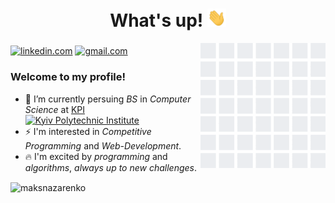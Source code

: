 <div align="center">
  <h1>What's up! <img src="https://raw.githubusercontent.com/MaksNazarenko/MaksNazarenko/main/assets/hi.gif" width="30px"</h1>
</div>

<img align='right' src='https://raw.githubusercontent.com/MaksNazarenko/MaksNazarenko/main/assets/github.gif' width='200'>

###
[![linkedin.com](https://img.shields.io/badge/LinkedIn-0077B5?logo=linkedin&style=flat)](https://www.linkedin.com/in/nazarenko-maksym/)
[![gmail.com](https://img.shields.io/badge/-gmail-c14438?style=flat&logo=Gmail&logoColor=white)](mailto:nazarenkomaks256@gmail.com)

### Welcome to my profile!
- 🔭 I’m currently persuing *BS* in *Computer Science* at [KPI](https://kpi.ua/) <a href="https://kpi.ua/"><img src='https://kpi.ua/files/logo.png' alt="Kyiv Polytechnic Institute" width='20px'></a>
- ⚡ I'm interested in *Competitive Programming* and *Web-Development*.
- :fire: I'm excited by *programming* and *algorithms*, *always up to new challenges*.

<div align="left">
  <a>
    <img align="center" src="https://github-readme-stats.vercel.app/api/top-langs/?username=maksnazarenko&show_icons=true&locale=en&layout=compact&theme=gotham" alt="maksnazarenko"/>
  </a>
</div>
